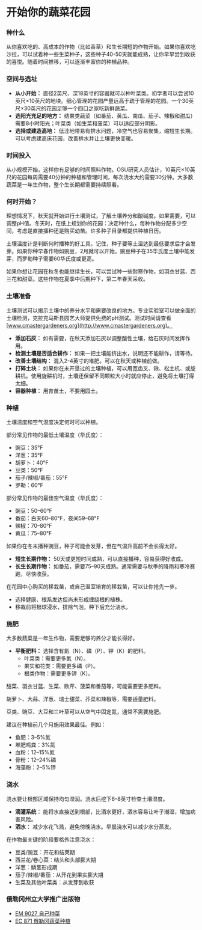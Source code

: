 # 开始你的蔬菜花园

### 种什么

从你喜欢吃的、高成本的作物（比如香草）和生长期短的作物开始。如果你喜欢吃沙拉，可以试着种一些生菜种子，这些种子40-50天就能成熟，让你早早尝到收获的喜悦。随着时间推移，可以逐渐丰富你的种植品种。

### 空间与选址

- **从小开始：** 直径2英尺、深18英寸的容器就可以种叶菜类。初学者可以尝试10英尺×10英尺的地块。细心管理的花园产量远高于疏于管理的花园。一个30英尺×30英尺的花园足够一个四口之家吃新鲜蔬菜。
- **选阳光充足的地方：** 结果类蔬菜（如番茄、黄瓜、南瓜、茄子、辣椒和甜瓜）需要8小时阳光；叶菜类（如生菜和菠菜）可以适应部分阴影。
- **选择或建造高地：** 低洼地带易有排水问题，冷空气也容易聚集，缩短生长期。可以考虑建高床花园，改善排水并让土壤更快变暖。

### 时间投入

从小规模开始，这样你有足够的时间照料作物。OSU研究人员估计，10英尺×10英尺的花园每周需要40分钟的种植和管理时间，每次浇水大约需要30分钟。大多数蔬菜是一年生作物，整个生长期都需要持续照看。

### 何时开始？

理想情况下，秋天就开始进行土壤测试，了解土壤养分和酸碱度。如果需要，可以调整pH值。冬天时，在纸上规划你的花园：决定种什么，每种作物分配多少空间，考虑是直接播种还是购买幼苗。许多种子目录都提供种植日历。

土壤温度计是判断何时播种的好工具。记住，种子要等土温达到最低要求后才会发芽。如果你种早春作物如豌豆，2月就可以开始。豌豆种子在35华氏度土壤中能发芽，而罗勒种子需要60华氏度或更高。

如果你想让花园在秋冬也能继续生长，可以尝试种一些耐寒作物，如羽衣甘蓝、西兰花和甜菜。这些作物在夏季中后期种下，第二年春天采收。

### 土壤准备

土壤测试可以揭示土壤中的养分水平和需要改良的地方。专业实验室可以做全面的土壤检测，克拉克马斯县园艺大师提供免费的pH测试。测试时间请查看[www.cmastergardeners.org](http://www.cmastergardeners.org)。

- **添加石灰：** 如有需要，在秋天添加石灰以调整酸性土壤，给石灰时间发挥作用。
- **检测土壤是否适合耕作：** 如果一把土壤能挤出水，说明还不能耕作，请等待。
- **改善土壤结构：** 混入2-4英寸的堆肥。可以在秋天或种植前做。
- **打碎土块：** 如果你在未开垦过的土壤种植，可以用宽齿叉、锹、松土机、或旋耕机。使用旋耕机时，土壤还保留不同颗粒大小时就应停止，避免将土壤打得太细。
- **容器种植：** 用育苗土，不要用园土。

### 种植

土壤温度和空气温度决定何时可以种植。


部分常见作物的最低土壤温度（华氏度）：

- 豌豆：35°F
- 洋葱：35°F
- 胡萝卜：40°F
- 豆类：50°F
- 茄子/辣椒/番茄：55°F
- 罗勒：60°F


部分常见作物的最佳空气温度（华氏度）：

- 豌豆：50–60°F
- 番茄：白天60–80°F，夜间59–68°F
- 辣椒：70–80°F
- 黄瓜：75–80°F

如果你在冬末播种豌豆，种子可能会发芽，但在气温升高前不会长得太好。


- **短生长期作物：** 50天或更短时间成熟，可以直接播种，容易获得好收成。
- **长生长期作物：** 如番茄，需要75–90天成熟。通常需要与秋季的降雨和寒冷赛跑，尽快收获。


在花园中心购买的移栽苗，或自己温室培育的移栽苗，可以让你抢先一步。

- 选择健康、根系发达但尚未形成缠绕根的植株。
- 移栽前将根球浸水，排除气泡，种下后充分浇水。

### 施肥

大多数蔬菜是一年生作物，需要足够的养分才能长得好。

- **平衡肥料：** 选择含有氮（N）、磷（P）、钾（K）的肥料。
  - 叶菜类：需要更多氮（N）。
  - 果实和花类：需要更多磷（P）。
  - 根类作物：需要更多钾（K）。


甜菜、羽衣甘蓝、生菜、欧芹、菠菜和番茄等，可能需要更多肥料。


胡萝卜、大蒜、洋葱、瑞士甜菜、芥菜和辣椒等，需要适量肥料。


豆类、豌豆、大豆和三叶草可以从空气中固定氮，通常不需要施肥。


建议在种植前几个月施用效果最佳。例如：

- 鱼肥：3–5%氮
- 堆肥鸡粪：3%氮
- 血粉：12–15%氮
- 骨粉：12–24%磷
- 海藻粉：2–5%钾

### 浇水

浇水要让根部区域保持均匀湿润。浇水后挖下6–8英寸检查土壤湿度。

- **滴灌系统：** 能将水直接送到根部，比洒水更好，洒水容易让叶子潮湿，增加病害风险。
- **洒水：** 减少水花飞溅，避免傍晚浇水。早晨浇水可以减少水分蒸发。


在作物最关键的阶段要格外注意浇水：

- 豆类/豌豆：开花和结荚期
- 西兰花/卷心菜：结头和头部膨大期
- 洋葱：鳞茎形成期
- 茄子/辣椒/番茄：从开花到果实膨大期
- 生菜及其他叶菜类：从发芽到收获

### 俄勒冈州立大学推广出版物

- [EM 9027 自己种菜](https://catalog.extension.oregonstate.edu/em9027)
- [EC 871 俄勒冈蔬菜种植](https://catalog.extension.oregonstate.edu/ec871)
